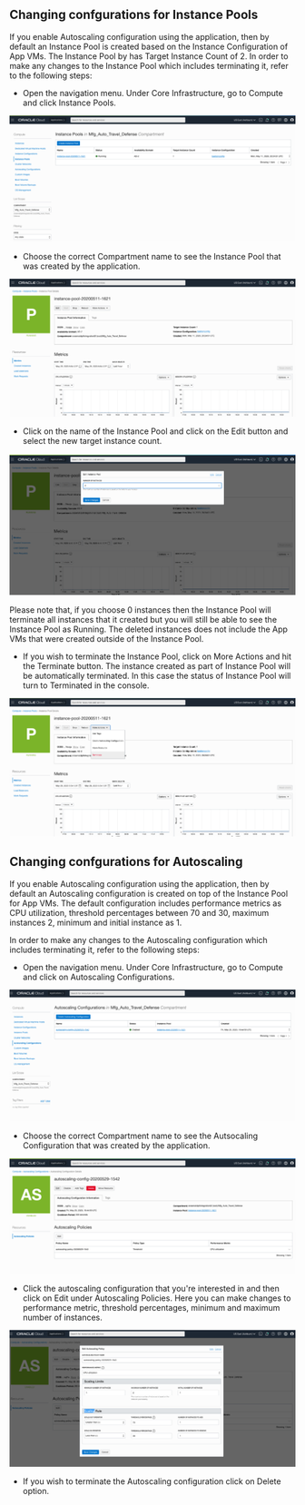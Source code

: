 
## Changing confgurations for Instance Pools

If you enable Autoscaling configuration using the application, then by default an Instance Pool is created based on the Instance Configuration of App VMs. The Instance Pool by has Target Instance Count of 2. 
In order to make any changes to the Instance Pool which includes terminating it, refer to the following steps:

- Open the navigation menu. Under Core Infrastructure, go to Compute and click Instance Pools.

![](Images/IC-1.png)

- Choose the correct Compartment name to see the Instance Pool that was created by the application.

![](Images/Ic-2.png)

- Click on the name of the Instance Pool and click on the Edit button and select the new target instance count. 

![](Images/IC-3.png)


Please note that, if you choose 0 instances then the Instance Pool will terminate all instances that it created but you will still be able to see the Instance Pool as Running. The deleted instances does not include the App VMs that were created outside of the Instance Pool.

- If you wish to terminate the Instance Pool, click on More Actions and hit the Terminate button. The instance created as part of Instance Pool will be automatically terminated. In this case the status of Instance Pool will turn to Terminated in the console.

![](Images/IC-4.png)


## Changing confgurations for Autoscaling

If you enable Autoscaling configuration using the application, then by default an Autoscaling configuration is created on top of the Instance Pool for App VMs. The default configuration includes performance metrics as CPU utilization, threshold percentages between 70 and 30, maximum instances 2, minimum and initial instance as 1.

In order to make any changes to the Autoscaling configuration which includes terminating it, refer to the following steps:

- Open the navigation menu. Under Core Infrastructure, go to Compute and click on Autoscaling Configurations.

![](Images/AS-1.png)

- Choose the correct Compartment name to see the Autsocaling Configuration that was created by the application.

![](Images/AS-2.png)

- Click the autoscaling configuration that you're interested in and then click on Edit under Autoscaling Policies. Here you can make changes to performance metric, threshold percentages, minimum and maximum number of instances.

![](Images/AS-3.png)

- If you wish to terminate the Autoscaling configuration click on Delete option.



